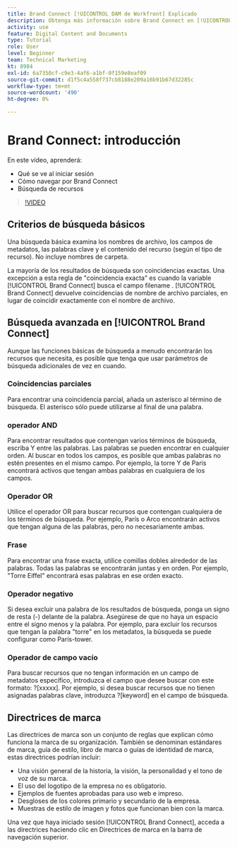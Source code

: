 ```yaml
---
title: Brand Connect [!UICONTROL DAM de Workfront] Explicado
description: Obtenga más información sobre Brand Connect en [!UICONTROL DAM de Workfront] es y cómo navegarlo.
activity: use
feature: Digital Content and Documents
type: Tutorial
role: User
level: Beginner
team: Technical Marketing
kt: 8984
exl-id: 6a7350cf-c9e3-4af6-a1bf-0f159e8eaf09
source-git-commit: d1f5c4a558f737cb8188e209a16b91b67d32285c
workflow-type: tm+mt
source-wordcount: '490'
ht-degree: 0%

---
```


# Brand Connect: introducción

En este vídeo, aprenderá:

* Qué se ve al iniciar sesión
* Cómo navegar por Brand Connect
* Búsqueda de recursos

>[!VIDEO](https://video.tv.adobe.com/v/335246/?quality=12)

## Criterios de búsqueda básicos

Una búsqueda básica examina los nombres de archivo, los campos de metadatos, las palabras clave y el contenido del recurso (según el tipo de recurso). No incluye nombres de carpeta.

La mayoría de los resultados de búsqueda son coincidencias exactas. Una excepción a esta regla de &quot;coincidencia exacta&quot; es cuando la variable [!UICONTROL Brand Connect] busca el campo filename . [!UICONTROL Brand Connect] devuelve coincidencias de nombre de archivo parciales, en lugar de coincidir exactamente con el nombre de archivo.

## Búsqueda avanzada en [!UICONTROL Brand Connect]

Aunque las funciones básicas de búsqueda a menudo encontrarán los recursos que necesita, es posible que tenga que usar parámetros de búsqueda adicionales de vez en cuando.

### Coincidencias parciales

Para encontrar una coincidencia parcial, añada un asterisco al término de búsqueda. El asterisco sólo puede utilizarse al final de una palabra.

### operador AND

Para encontrar resultados que contengan varios términos de búsqueda, escriba Y entre las palabras. Las palabras se pueden encontrar en cualquier orden. Al buscar en todos los campos, es posible que ambas palabras no estén presentes en el mismo campo. Por ejemplo, la torre Y de París encontrará activos que tengan ambas palabras en cualquiera de los campos.

### Operador OR

Utilice el operador OR para buscar recursos que contengan cualquiera de los términos de búsqueda. Por ejemplo, París o Arco encontrarán activos que tengan alguna de las palabras, pero no necesariamente ambas.

### Frase

Para encontrar una frase exacta, utilice comillas dobles alrededor de las palabras. Todas las palabras se encontrarán juntas y en orden. Por ejemplo, &quot;Torre Eiffel&quot; encontrará esas palabras en ese orden exacto.

### Operador negativo

Si desea excluir una palabra de los resultados de búsqueda, ponga un signo de resta (-) delante de la palabra. Asegúrese de que no haya un espacio entre el signo menos y la palabra. Por ejemplo, para excluir los recursos que tengan la palabra &quot;torre&quot; en los metadatos, la búsqueda se puede configurar como París-tower.

### Operador de campo vacío

Para buscar recursos que no tengan información en un campo de metadatos específico, introduzca el campo que desee buscar con este formato: ?[xxxxx]. Por ejemplo, si desea buscar recursos que no tienen asignadas palabras clave, introduzca ?[keyword] en el campo de búsqueda.

## Directrices de marca

Las directrices de marca son un conjunto de reglas que explican cómo funciona la marca de su organización. También se denominan estándares de marca, guía de estilo, libro de marca o guías de identidad de marca, estas directrices podrían incluir:

* Una visión general de la historia, la visión, la personalidad y el tono de voz de su marca.
* El uso del logotipo de la empresa no es obligatorio.
* Ejemplos de fuentes aprobadas para uso web e impreso.
* Desgloses de los colores primario y secundario de la empresa.
* Muestras de estilo de imagen y fotos que funcionan bien con la marca.

Una vez que haya iniciado sesión [!UICONTROL Brand Connect], acceda a las directrices haciendo clic en Directrices de marca en la barra de navegación superior.
